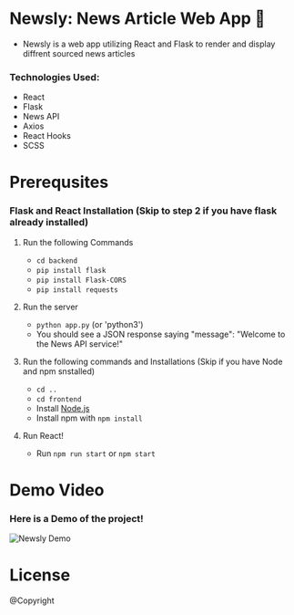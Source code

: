 # Newsly: News Article Web App 📰

* Newsly is a web app utilizing React and Flask to render and display diffrent sourced news articles
### Technologies Used:
* React
* Flask
* News API
* Axios
* React Hooks
* SCSS

# Prerequsites 
### Flask and React Installation (Skip to step 2 if you have flask already installed)
  1. Run the following Commands
      * `cd backend`
      * `pip install flask`
      * `pip install Flask-CORS`
      * `pip install requests`
  2. Run the server
      * `python app.py` (or 'python3')
      * You should see a JSON response saying "message": "Welcome to the News API service!"
    
  3. Run the following commands and Installations (Skip if you have Node and npm snstalled)
      * `cd ..`
      * `cd frontend`
      * Install [Node.js](https://nodejs.org/en/download)
      * Install npm with `npm install`

  4.  Run React!
      * Run `npm run start` or `npm start`
    
# Demo Video

  ### Here is a Demo of the project!

  ![Newsly Demo](URL_TO_YOUR_GIF)


# License
 @Copyright

    
    

        
